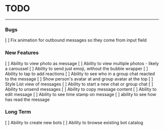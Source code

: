 #  TODO

---

### Bugs
[ ] Fix animation for outbound messages so they come from input field

### New Features
[ ] Ability to view photo as message
[ ] Ability to view multiple photos - likely a caroussel
[ ] Ability to send just emoji, without the bubble wrapper
[ ] Ability to tap to add reactions
    [ ] Ability to see who in a group chat reacted to the message
[ ] Show person's avatar at and group avatar at the top
[ ] Style List view of messages
[ ] Ability to start a new chat or group chat
[ ] Ability to unsend messages
[ ] Ability to copy message content
[ ] Ability to edit message
[ ] Ability to see time stamp on message
[ ] ability to see how has read the message

### Long Term
[ ] Ability to create new bots
[ ] Ability to browse existing bot catalog

